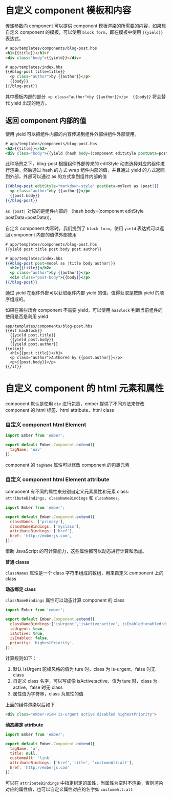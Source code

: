 # 自定义 component 模板和内容

传递参数向 component 可以提供 component 模板渲染的所需要的内容，如果想自定义 component 的模板，可以使用 `block form`，即在模板中使用 `{{yield}}` 表达式。 


```html
# app/templates/components/blog-post.hbs
<h1>{{title}}</h1>f
<div class="body">{{yield}}</div>

# app/templates/index.hbs
{{#blog-post title=title}}
  <p class="author">by {{author}}</p>
  {{body}}
{{/blog-post}}

```

其中模板内部的部分` <p class="author">by {{author}}</p>  {{body}}` 将会替代 yield 出现的地方。

## 返回 component 内部的值

使用 yield 可以把组件内部的内容传递到组件外部供组件外部使用。

```handlebars
# app/templates/components/blog-post.hbs
<h2>{{title}}</h2>
<div class="body">{{yield (hash body=(component editStyle postData=postData))}}</div>

```

此种场景之下，blog-post 根据组件外部传来的 editStyle 动态选择对应的组件进行渲染，然后通过 hash 的方式 wrap 组件内部的值，并且通过 yield 的方式返回到外部，外部可以通过 as 的方式拿到组件内部的值

```handlebars
{{#blog-post editStyle="markdown-style" postData=myText as |post|}}
  <p class="author">by {{author}}</p>
  {{post.body}}
{{/blog-post}}
```

`as |post|` 对应的是组件内部的 （hash body=(component editStyle postData=postData))，


自定义 component 内容时，我们提到了 `block form`，使用 `yield` 表达式可以返回 component 内部的值供外部使用

```handlebars
# app/templates/components/blog-post.hbs
{{yield post.title post.body post.author}}
```

```handlebars
# app/templates/index.hbs
{{#blog-post post=model as |title body author|}}
  <h2>{{title}}</h2>
  <p class="author">by {{author}}</p>
  <div class="post-body">{{body}}</p>
{{/blog-post}}
```

通过 yield 在组件外部可以获取组件内部 yield 的值，值得获取是按照 yield 的顺序组成的。

如果在某些场合 component 不需要 yield，可以使用 `hasBlock` 判断当前组件的使用是否是利用 yield

```
app/templates/components/blog-post.hbs
{{#if hasBlock}}
  {{yield post.title}}
  {{yield post.body}}
  {{yield post.author}}
{{else}}
  <h1>{{post.title}}</h1>
  <p class="author">Authored by {{post.author}}</p>
  <p>{{post.body}}</p>
{{/if}}
```


# 自定义 component 的 html 元素和属性

component 默认是使用 `div` 进行包裹，ember 提供了不同方法来修改 component 的 html 标签、html attribute、html class


### 自定义 component html Element

```javascript
import Ember from 'ember';

export default Ember.Component.extend({
  tagName: 'nav'
});
```

component 的 `tagName` 属性可以修改 component 的包裹元素


### 自定义 component html Element attribute 

component 有不同的属性来分别自定义元素属性和元素 class: `attributeBindings`、`classNameBindings` 和 `classNames`。


```javascript
import Ember from 'ember';

export default Ember.Component.extend({
  classNames: ['primary'],
  classNameBindings: ['myclass'],
  attributeBindings: ['href'],
  href: 'http://emberjs.com',
});
```

借助 JavaScript 的可计算能力，这些属性都可以动态进行计算和添加。

**普通 classs**

`classNames` 属性是一个 class 字符串组成的数组，用来自定义 component 上的 class

**动态绑定 class**

`classNameBindings` 属性可以动态计算 component 的 class

```javascript
import Ember from 'ember';

export default Ember.Component.extend({
  classNameBindings:['isUrgent','isActive:active','isEnabled:enabled:disabled','priority'],
  isUrgent: true,
  isActive: true,
  isEnabled: false,
  priority: 'highestPriority',
});
```

计算规则如下：

1. 默认 isUrgent 驼峰风格的值为 ture 时，class 为 is-urgent，false 时无 class
2. 自定义 class 名字，可以写成像 isActive:active，值为 ture 时，class 为 active，false 时无 class
3. 属性值为字符串，class 为属性的值

上面的组件渲染以后如下

```html
<div class="ember-view is-urgent active disabled highestPriority">
```

**动态绑定 attribute**

```javascript
import Ember from 'ember';

export default Ember.Component.extend({
  tagName: 'a',
  title: null,
  customeAlt: 'link'
  attributeBindings: ['href','title', 'customeAlt:alt'],
  href: 'http://emberjs.com'
});
```

可以在 `attributeBindings` 中指定绑定的属性，当属性为空时不渲染，否则渲染对应的属性值，也可以自定义属性对应的名字如 `customeAlt:alt`


